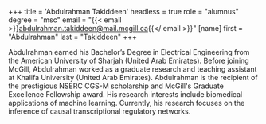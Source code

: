 +++
title = 'Abdulrahman Takiddeen'
headless = true
role = "alumnus"
degree = "msc"
email = "{{< email >}}abdulrahman.takiddeen@mail.mcgill.ca{{</ email >}}"
[name]
    first = "Abdulrahman"
    last = "Takiddeen"
+++

Abdulrahman earned his Bachelor’s Degree in Electrical Engineering from the American University of Sharjah (United Arab Emirates). Before joining McGill, Abdulrahman worked as a graduate research and teaching assistant at Khalifa University (United Arab Emirates). Abdulrahman is the recipient of the prestigious NSERC CGS-M scholarship and McGill's Graduate Excellence Fellowship award. His research interests include biomedical applications of machine learning. Currently, his research focuses on the inference of causal transcriptional regulatory networks. 